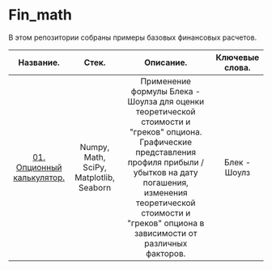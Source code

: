# Fin_math
В этом репозитории собраны примеры базовых финансовых расчетов.

|Название.|Стек. |Описание.|Ключевые слова.|
|:-----------------------:|:---:|:-----------------------------------:|:------------:|
|[01. Опционный калькулятор.](https://github.com/medvedev-gs/Fin_math/tree/main/01.%20Опционный%20калькулятор)|Numpy, Math, SciPy, Matplotlib, Seaborn|Применение формулы Блека - Шоулза для оценки теоретической стоимости и "греков" опциона. Графические представления профиля прибыли / убытков на дату погашения, изменения теоретической стоимости и "греков" опциона в зависимости от различных факторов.|Блек - Шоулз|
